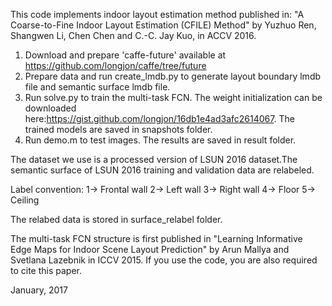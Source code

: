 This code implements indoor layout estimation method published in: "A Coarse-to-Fine Indoor Layout Estimation (CFILE) Method" by Yuzhuo Ren, Shangwen Li, Chen Chen and C.-C. Jay Kuo, in ACCV 2016. 

1. Download and prepare 'caffe-future' available at https://github.com/longjon/caffe/tree/future
2. Prepare data and run create_lmdb.py to generate layout boundary lmdb file and semantic surface lmdb file.  
3. Run solve.py to train the multi-task FCN. The weight initialization can be downloaded here:https://gist.github.com/longjon/16db1e4ad3afc2614067. The trained models are saved in snapshots folder.
4. Run demo.m to test images. The results are saved in result folder.

The dataset we use is a processed version of LSUN 2016 dataset.The semantic surface of LSUN 2016 training and validation data are relabeled.

Label convention: 
1-> Frontal wall
2-> Left wall
3-> Right wall
4-> Floor 
5-> Ceiling 

The relabed data is stored in surface_relabel folder.

The multi-task FCN structure is first published in "Learning Informative Edge Maps for Indoor Scene Layout Prediction" by Arun Mallya and Svetlana Lazebnik in ICCV 2015. If you use the code, you are also required to cite this paper. 


January, 2017
